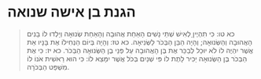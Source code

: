 # הגנת בן אישה שנואה

> כא טו: כִּי תִהְיֶיןָ לְאִישׁ שְׁתֵּי נָשִׁים הָאַחַת אֲהוּבָה וְהָאַחַת שְׂנוּאָה וְיָלְדוּ לוֹ בָנִים הָאֲהוּבָה וְהַשְּׂנוּאָה; וְהָיָה הַבֵּן הַבְּכֹר לַשְּׂנִיאָה.
> כא טז: וְהָיָה בְּיוֹם הַנְחִילוֹ אֶת בָּנָיו אֵת אֲשֶׁר יִהְיֶה לוֹ לֹא יוּכַל לְבַכֵּר אֶת בֶּן הָאֲהוּבָה עַל פְּנֵי בֶן הַשְּׂנוּאָה הַבְּכֹר.
> כא יז: כִּי אֶת הַבְּכֹר בֶּן הַשְּׂנוּאָה יַכִּיר לָתֶת לוֹ פִּי שְׁנַיִם בְּכֹל אֲשֶׁר יִמָּצֵא לוֹ:  כִּי הוּא רֵאשִׁית אֹנוֹ לוֹ מִשְׁפַּט הַבְּכֹרָה.
 

